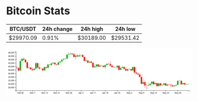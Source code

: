 # Bitcoin Stats

BTC/USDT|24h change|24h high|24h low|
|---|---|---|---|
|$29970.09|0.91%|$30189.00|$29531.42|

<img src="./chart.svg">
